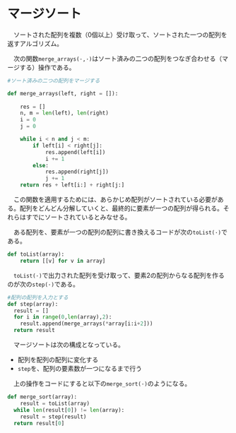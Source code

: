 # マージソート

　ソートされた配列を複数（0個以上）受け取って、ソートされた一つの配列を返すアルゴリズム。

　次の関数`merge_arrays(·,·)`はソート済みの二つの配列をつなぎ合わせる（マージする）操作である。

```python
#ソート済みの二つの配列をマージする

def merge_arrays(left, right = []):
	
	res = []
	n, m = len(left), len(right)
	i = 0
	j = 0

	while i < n and j < m:
		if left[i] < right[j]:
			res.append(left[i])
			i += 1
		else:
			res.append(right[j])
			j += 1
	return res + left[i:] + right[j:]
```

　この関数を適用するためには、あらかじめ配列がソートされている必要がある。配列をどんどん分解していくと、最終的に要素が一つの配列が得られる。それらはすでにソートされているとみなせる。

　ある配列を、要素が一つの配列の配列に書き換えるコードが次の`toList(·)`である。

```python
def toList(array):
	return [[v] for v in array]
```

　`toList(·)`で出力された配列を受け取って、要素2の配列からなる配列を作るのが次の`step(·)`である。

```python
#配列の配列を入力とする
def step(array):
  result = []
  for i in range(0,len(array),2):
    result.append(merge_arrays(*array[i:i+2]))
  return result
```

　マージソートは次の構成となっている。

- 配列を配列の配列に変化する
- `step`を、配列の要素数が一つになるまで行う

　上の操作をコードにすると以下の`merge_sort(·)`のようになる。

```python
def merge_sort(array):
	result = toList(array)
  while len(result[0]) != len(array):
    result = step(result)
  return result[0]
```

